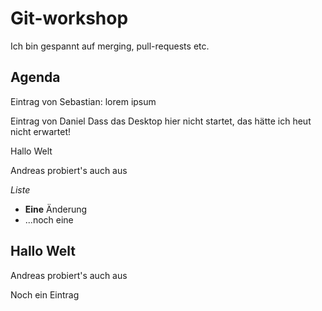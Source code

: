 # Git-workshop

Ich bin gespannt auf merging, pull-requests etc.

## Agenda


Eintrag von Sebastian: lorem ipsum

Eintrag von Daniel
Dass das Desktop hier nicht startet,
das hätte ich heut nicht erwartet!

Hallo Welt

Andreas probiert's auch aus



*Liste*

* **Eine** Änderung
* ...noch eine

## Hallo Welt

Andreas probiert's auch aus

Noch ein Eintrag

